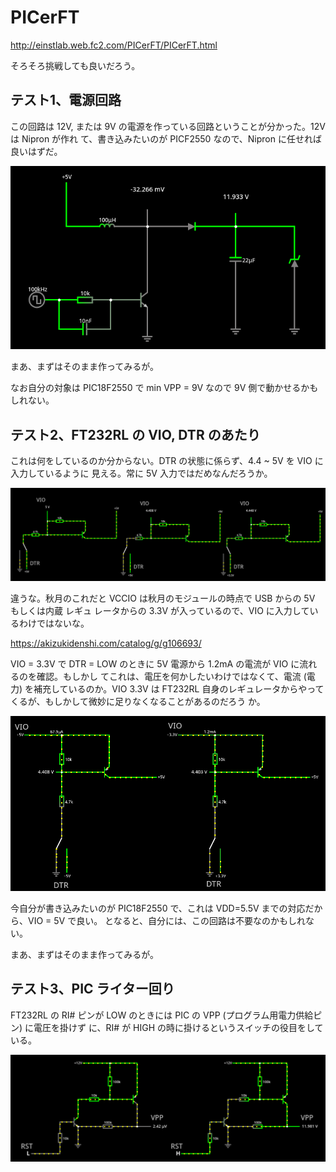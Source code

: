 # PICerFT

http://einstlab.web.fc2.com/PICerFT/PICerFT.html

そろそろ挑戦しても良いだろう。

## テスト1、電源回路

この回路は 12V, または 9V の電源を作っている回路ということが分かった。12V は Nipron が作れ
て、書き込みたいのが PICF2550 なので、Nipron に任せれば良いはずだ。

![電源回路](./figure/PICerFT_電源回路.png)

まあ、まずはそのまま作ってみるが。

なお自分の対象は PIC18F2550 で min VPP = 9V なので 9V 側で動かせるかもしれない。

## テスト2、FT232RL の VIO, DTR のあたり

これは何をしているのか分からない。DTR の状態に係らず、4.4 ~ 5V を VIO に入力しているように
見える。常に 5V 入力ではだめなんだろうか。

![DTR, VIO テスト](./figure/PICerFT_DTR_VIO.png)

違うな。秋月のこれだと VCCIO は秋月のモジュールの時点で USB からの 5V もしくは内蔵 レギュ
レータからの 3.3V が入っているので、VIO に入力しているわけではないな。

https://akizukidenshi.com/catalog/g/g106693/

VIO = 3.3V で DTR = LOW のときに 5V 電源から 1.2mA の電流が VIO に流れるのを確認。もしかし
てこれは、電圧を何かしたいわけではなくて、電流 (電力) を補充しているのか。VIO 3.3V は
FT232RL 自身のレギュレータからやってくるが、もしかして微妙に足りなくなることがあるのだろう
か。

![VIO テスト2](./figure/PICerFT_VIO_2.png)

今自分が書き込みたいのが PIC18F2550 で、これは VDD=5.5V までの対応だから、VIO = 5V で良い。
となると、自分には、この回路は不要なのかもしれない。

まあ、まずはそのまま作ってみるが。

## テスト3、PIC ライター回り

FT232RL の RI# ピンが LOW のときには PIC の VPP (プログラム用電力供給ピン) に電圧を掛けず
に、RI# が HIGH の時に掛けるというスイッチの役目をしている。

![PIC ライター回り](./figure/PICerFT_PIC.png)
